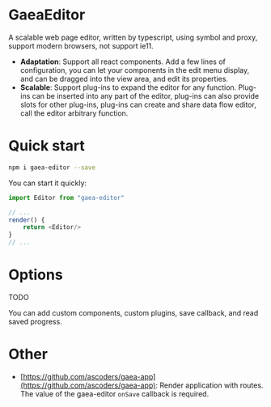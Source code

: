 # GaeaEditor

A scalable web page editor, written by typescript, using symbol and proxy, support modern browsers, not support ie11.

- **Adaptation**: Support all react components. Add a few lines of configuration, you can let your components in the edit menu display, and can be dragged into the view area, and edit its properties.
- **Scalable**: Support plug-ins to expand the editor for any function. Plug-ins can be inserted into any part of the editor, plug-ins can also provide slots for other plug-ins, plug-ins can create and share data flow editor, call the editor arbitrary function.

# Quick start

```bash
npm i gaea-editor --save
```

You can start it quickly:

```typescript
import Editor from "gaea-editor"

// ...
render() {
    return <Editor/>
}
// ...
```

# Options

TODO

You can add custom components, custom plugins, save callback, and read saved progress.

# Other

- [https://github.com/ascoders/gaea-app](https://github.com/ascoders/gaea-app): Render application with routes. The value of the gaea-editor `onSave` callback is required.
